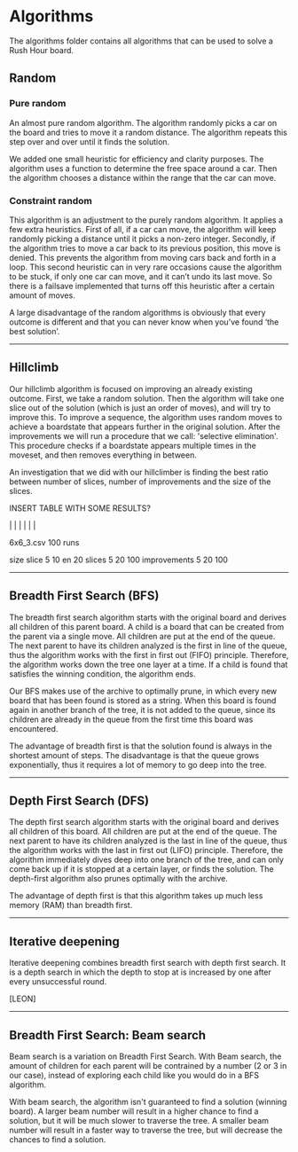 # Algorithms

The algorithms folder contains all algorithms that can be used to solve a Rush Hour board.

## Random

### Pure random

An almost pure random algorithm. The algorithm randomly picks a car on the board and tries to move it a random distance. The algorithm repeats this step over and over until it finds the solution.

We added one small heuristic for efficiency and clarity purposes. The algorithm uses a function to determine the free space around a car. Then the algorithm chooses a distance within the range that the car can move.

### Constraint random

This algorithm is an adjustment to the purely random algorithm. It applies a few extra heuristics. First of all, if a car can move, the algorithm will keep randomly picking a distance until it picks a non-zero integer. Secondly, if the algorithm tries to move a car back to its previous position, this move is denied. This prevents the algorithm from moving cars back and forth in a loop. This second heuristic can in very rare occasions cause the algorithm to be stuck, if only one car can move, and it can’t undo its last move. So there is a failsave implemented that turns off this heuristic after a certain amount of moves.

A large disadvantage of the random algorithms is obviously that every outcome is different and that you can never know when you’ve found ‘the best solution’.

---

## Hillclimb

Our hillclimb algorithm is focused on improving an already existing outcome. First, we take a random solution. Then the algorithm will take one slice out of the solution (which is just an order of moves), and will try to improve this. To improve a sequence, the algorithm uses random moves to achieve a boardstate that appears further in the original solution.
After the improvements we will run a procedure that we call: 'selective elimination'. This procedure checks if a boardstate appears multiple times in the moveset, and then removes everything in between.

An investigation that we did with our hillclimber is finding the best ratio between number of slices, number of improvements and the size of the slices.

INSERT TABLE WITH SOME RESULTS?

| |
|
|
|
|

6x6_3.csv 100 runs

size slice 5 10 en 20
slices 5 20 100
improvements 5 20 100

---

## Breadth First Search (BFS)

The breadth first search algorithm starts with the original board and derives all children of this parent board. A child is a board that can be created from the parent via a single move. All children are put at the end of the queue. The next parent to have its children analyzed is the first in line of the queue, thus the algorithm works with the first in first out (FIFO) principle. Therefore, the algorithm works down the tree one layer at a time. If a child is found that satisfies the winning condition, the algorithm ends.

Our BFS makes use of the archive to optimally prune, in which every new board that has been found is stored as a string. When this board is found again in another branch of the tree, it is not added to the queue, since its children are already in the queue from the first time this board was encountered.

The advantage of breadth first is that the solution found is always in the shortest amount of steps. The disadvantage is that the queue grows exponentially, thus it requires a lot of memory to go deep into the tree.

---

## Depth First Search (DFS)

The depth first search algorithm starts with the original board and derives all children of this board. All children are put at the end of the queue. The next parent to have its children analyzed is the last in line of the queue, thus the algorithm works with the last in first out (LIFO) principle. Therefore, the algorithm immediately dives deep into one branch of the tree, and can only come back up if it is stopped at a certain layer, or finds the solution. The depth-first algorithm also prunes optimally with the archive.

The advantage of depth first is that this algorithm takes up much less memory (RAM) than breadth first.

---

## Iterative deepening

Iterative deepening combines breadth first search with depth first search. It is a depth search in which the depth to stop at is increased by one after every unsuccessful round.

[LEON]

---

## Breadth First Search: Beam search

Beam search is a variation on Breadth First Search. With Beam search, the amount of children for each parent will be contrained by a number (2 or 3 in our case), instead of exploring each child like you would do in a BFS algorithm.

With beam search, the algorithm isn't guaranteed to find a solution (winning board). A larger beam number will result in a higher chance to find a solution, but it will be much slower to traverse the tree. A smaller beam number will result in a faster way to traverse the tree, but will decrease the chances to find a solution.
